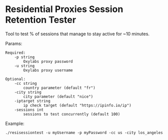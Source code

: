 # Residential Proxies Session Retention Tester

Tool to test % of sessions that manage to stay active for ~10 minutes.

Params:

    Required:
        -p string
            Oxylabs proxy password
        -u string
            Oxylabs proxy username

    Optional:
        -cc string
            country parameter (default "fr")
        -city string
            city parameter (default "nice")
        -iptarget string
            ip check target (default "https://ipinfo.io/ip")
        -sessions int
            sessions to test concurrently (default 100)

Example:
```
./resisessiontest -u myUsername -p myPassword -cc us -city los_angeles
```